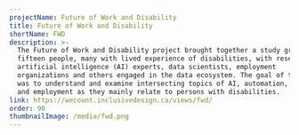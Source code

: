 ```yaml
---
projectName: Future of Work and Disability
title: Future of Work and Disability
shortName: FWD
description: >-
  The Future of Work and Disability project brought together a study group of
  fifteen people, many with lived experience of disabilities, with researchers,
  artificial intelligence (AI) experts, data scientists, employment
  organizations and others engaged in the data ecosystem. The goal of the group
  was to understand and examine intersecting topics of AI, automation, standards
  and employment as they mainly relate to persons with disabilities.
link: https://wecount.inclusivedesign.ca/views/fwd/
order: 90
thumbnailImage: /media/fwd.png
---
```

